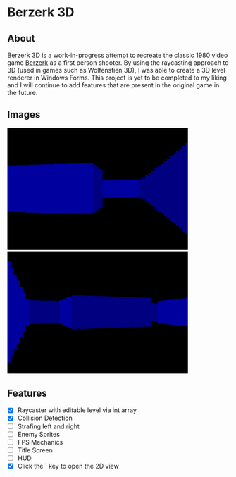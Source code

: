# Berzerk 3D
## About
Berzerk 3D is a work-in-progress attempt to recreate the classic 1980 video game [Berzerk](https://en.wikipedia.org/wiki/Berzerk_(video_game)) as a first person shooter. By using the raycasting approach to 3D (used in games such as Wolfenstien 3D), I was able to create a 3D level renderer in Windows Forms. This project is yet to be completed to my liking and I will continue to add features that are present in the original game in the future.
## Images
<img src="screenshot1.png" width="410" />   <img src="screenshot2.png" width="410" />
## Features
- [x] Raycaster with editable level via int array
- [x] Collision Detection
- [ ] Strafing left and right
- [ ] Enemy Sprites
- [ ] FPS Mechanics
- [ ] Title Screen
- [ ] HUD
- [x] Click the \` key to open the 2D view
